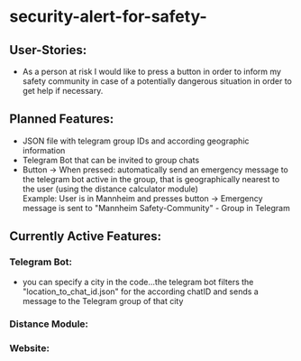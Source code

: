 # security-alert-for-safety-

## User-Stories:
- As a person at risk I would like to press a button in order to inform my safety community in case of a potentially dangerous situation in order to get help if necessary.

## Planned Features:
- JSON file with telegram group IDs and according geographic information 
- Telegram Bot that can be invited to group chats
- Button -> When pressed: automatically send an emergency message to the telegram bot active in the group, that is geographically nearest to the user (using the distance calculator module) <br> Example: User is in Mannheim and presses button -> Emergency message is sent to "Mannheim Safety-Community" - Group in Telegram
 
## Currently Active Features:

### Telegram Bot:
- you can specify a city in the code...the telegram bot filters the "location_to_chat_id.json" for the according chatID and sends a message to the Telegram group of that city

### Distance Module:


### Website:



